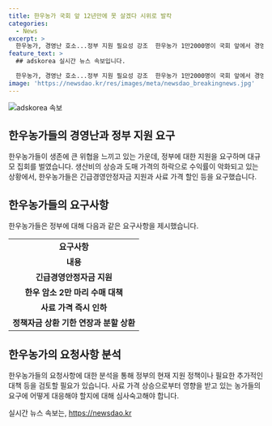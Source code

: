 ```yaml
---
title: 한우농가 국회 앞 12년만에 못 살겠다 시위로 발칵
categories:
  - News
excerpt: >
  한우농가, 경영난 호소...정부 지원 필요성 강조  한우농가 1만2000명이 국회 앞에서 경영난을 호소하며 삭발 퍼포먼스를 벌였다. 사료 가격 상승과 도매 가격 하락으로 수익 악화되자 긴급경영안정자금과 사료 가격 인하 등 정부 지원을 촉구했다. 한우협회는 정책자금 이자율 절감 등 대책을 요구했고, 농식품부는 사육 마릿수 축소를 촉구하고 있다. 한우농가는 과잉공급 문제에도 대처가 필요하다고 지적했다.
feature_text: >
  ## adskorea 실시간 뉴스 속보입니다.

  한우농가, 경영난 호소...정부 지원 필요성 강조  한우농가 1만2000명이 국회 앞에서 경영난을 호소하며 삭발 퍼포먼스를 벌였다. 사료 가격 상승과 도매 가격 하락으로 수익 악화되자 긴급경영안정자금과 사료 가격 인하 등 정부 지원을 촉구했다. 한우협회는 정책자금 이자율 절감 등 대책을 요구했고, 농식품부는 사육 마릿수 축소를 촉구하고 있다. 한우농가는 과잉공급 문제에도 대처가 필요하다고 지적했다.
image: 'https://newsdao.kr/res/images/meta/newsdao_breakingnews.jpg'
---
```


<p><img src="https://newsdao.kr/res/images/meta/newsdao_breakingnews.jpg" alt="adskorea 속보" /></p>

<h2 data-ke-size="size26">한우농가들의 경영난과 정부 지원 요구</h2>

<p data-ke-size="size16">한우농가들이 생존에 큰 위협을 느끼고 있는 가운데, 정부에 대한 지원을 요구하며 대규모 집회를 벌였습니다. 생산비의 상승과 도매 가격의 하락으로 수익률이 악화되고 있는 상황에서, 한우농가들은 긴급경영안정자금 지원과 사료 가격 할인 등을 요구했습니다.</p>

<h2 data-ke-size="size24">한우농가들의 요구사항</h2>

<p data-ke-size="size16">한우농가들은 정부에 대해 다음과 같은 요구사항을 제시했습니다.</p>

<table>
    <tbody>
        <tr>
            <td style="text-align: center; height: 17px;"><b>요구사항</b></td>
        </tr>
        <tr>
            <td style="text-align: center; height: 17px;"><b>내용</b></td>
        </tr>
        <tr>
            <td style="text-align: center; height: 17px;"><b>긴급경영안정자금 지원</b></td>
        </tr>
        <tr>
            <td style="text-align: center; height: 17px;"><b>한우 암소 2만 마리 수매 대책</b></td>
        </tr>
        <tr>
            <td style="text-align: center; height: 17px;"><b>사료 가격 즉시 인하</b></td>
        </tr>
        <tr>
            <td style="text-align: center; height: 17px;"><b>정책자금 상환 기한 연장과 분할 상환</b></td>
        </tr>
    </tbody>
</table>

<h2 data-ke-size="size24">한우농가의 요청사항 분석</h2>

<p data-ke-size="size16">한우농가들의 요청사항에 대한 분석을 통해 정부의 현재 지원 정책이나 필요한 추가적인 대책 등을 검토할 필요가 있습니다. 사료 가격 상승으로부터 영향을 받고 있는 농가들의 요구에 어떻게 대응해야 할지에 대해 심사숙고해야 합니다.</p>
실시간 뉴스 속보는, <a href="https://newsdao.kr" rel="dofollow">https://newsdao.kr</a>


